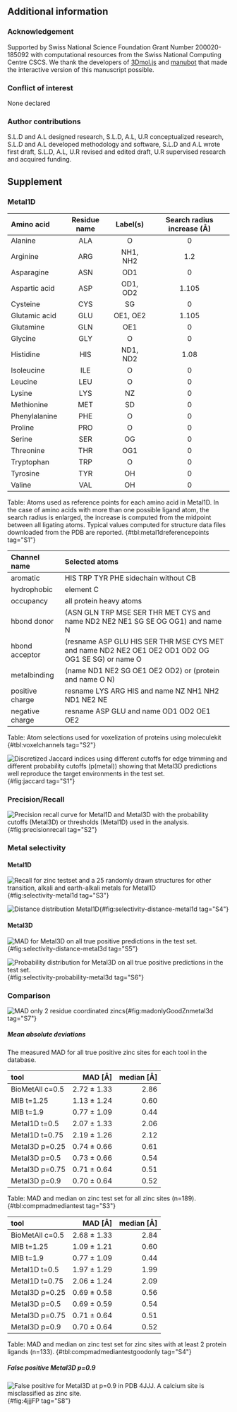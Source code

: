 ## Additional information 

### Acknowledgement
Supported by Swiss National Science Foundation Grant Number 200020-185092 with computational resources from the Swiss National Computing Centre CSCS.
We thank the developers of [3Dmol.js](https://3dmol.csb.pitt.edu/) and [manubot](https://manubot.org/) that made the interactive version of this manuscript possible.

### Conflict of interest
None declared

### Author contributions
S.L.D and A.L designed research, S.L.D, A.L, U.R conceptualized research, S.L.D and A.L developed methodology and software, S.L.D and A.L wrote first draft, S.L.D, A.L, U.R revised and edited draft, U.R supervised research and acquired funding.



## Supplement

### Metal1D 

| Amino acid    | Residue name | Label(s) | Search radius increase (Å) |
|:--------------|:------------:|:--------:|:--------------------------:|
| Alanine       | ALA          | O        | 0                          |
| Arginine      | ARG          | NH1, NH2 | 1.2                        |
| Asparagine    | ASN          | OD1      | 0                          |
| Aspartic acid | ASP          | OD1, OD2 | 1.105                      |
| Cysteine      | CYS          | SG       | 0                          |
| Glutamic acid | GLU          | OE1, OE2 | 1.105                      |
| Glutamine     | GLN          | OE1      | 0                          |
| Glycine       | GLY          | O        | 0                          |
| Histidine     | HIS          | ND1, ND2 | 1.08                       |
| Isoleucine    | ILE          | O        | 0                          |
| Leucine       | LEU          | O        | 0                          |
| Lysine        | LYS          | NZ       | 0                          |
| Methionine    | MET          | SD       | 0                          |
| Phenylalanine | PHE          | O        | 0                          |
| Proline       | PRO          | O        | 0                          |
| Serine        | SER          | OG       | 0                          |
| Threonine     | THR          | OG1      | 0                          |
| Tryptophan    | TRP          | O        | 0                          |
| Tyrosine      | TYR          | OH       | 0                          |
| Valine        | VAL          | OH       | 0                          |

Table: Atoms used as reference points for each amino acid in Metal1D. In the case of amino acids with more than one possible ligand atom, the search radius is enlarged, the increase is computed from the midpoint between all ligating atoms. Typical values computed for structure data files downloaded from the PDB are reported. {#tbl:metal1dreferencepoints tag="S1"}



| Channel name    | Selected atoms                                                                                      |
|:----------------|:----------------------------------------------------------------------------------------------------|
| aromatic        | HIS TRP TYR PHE sidechain without CB                                                                |  
| hydrophobic     | element C                                                                                           |
| occupancy       | all protein heavy atoms                                                                             |
| hbond donor     | (ASN GLN TRP MSE SER THR MET CYS and name ND2 NE2 NE1 SG SE OG OG1) and name N                      |
| hbond acceptor  | (resname ASP GLU HIS SER THR MSE CYS MET and name ND2 NE2 OE1 OE2 OD1 OD2 OG OG1 SE SG) or name O   |
| metalbinding    | (name ND1 NE2 SG OE1 OE2 OD2) or (protein and name O N)                                             |
| positive charge | resname LYS ARG HIS and name NZ NH1 NH2 ND1 NE2 NE                                                  |
| negative charge | resname ASP GLU and name OD1 OD2 OE1 OE2                                                            |

Table: Atom selections used for voxelization of proteins using moleculekit {#tbl:voxelchannels tag="S2"}

![Discretized Jaccard indices using different cutoffs for edge trimming and different probability cutoffs (p(metal)) showing that Metal3D predictions well reproduce the target environments in the test set.](images/jaccard_0.5.jpg){#fig:jaccard tag="S1"}


### Precision/Recall

![Precision recall curve for Metal1D and Metal3D with the probability cutoffs (Metal3D) or thresholds (Metal1D) used in the analysis.](images/precisionrecall_0.5.jpg){#fig:precisionrecall tag="S2"}


### Metal selectivity 

#### Metal1D

![Recall for zinc testset and a 25 randomly drawn structures for other transition, alkali and earth-alkali metals for Metal1D](images/metal1D_metal_selectivity.jpg){#fig:selectivity-metal1d tag="S3"}

<!-- ToDo update plots from RMSD to MAD -->

![Distance distribution Metal1D](images/model_0.5metal1D_distances_violin.jpg){#fig:selectivity-distance-metal1d tag="S4"}

#### Metal3D


![MAD for Metal3D on all true positive predictions in the test set.](images/model_0.5metal3D_distances_violin_0.5.jpg){#fig:selectivity-distance-metal3d tag="S5"}

![Probability distribution for Metal3D on all true positive predictions in the test set.](images/probability_violin.jpg){#fig:selectivity-probability-metal3d tag="S6"}

### Comparison 

![MAD only 2 residue coordinated zincs](images/mad_violin_0.5_2+.jpg){#fig:madonlyGoodZnmetal3d tag="S7"}



##### Mean absolute deviations

The measured MAD for all true positive zinc sites for each tool in the database. 

| tool            |  MAD [Å]             |   median  [Å]|
|:----------------|----------------------:|---------:|
| BioMetAll c=0.5 |          2.72 ± 1.33  |  2.86    |
| MIB t=1.25      |          1.13 ± 1.24  |  0.60    |
| MIB t=1.9       |          0.77 ± 1.09  |  0.44    |
| Metal1D t=0.5   |          2.07 ± 1.33  |  2.06    |
| Metal1D t=0.75  |          2.19 ± 1.26  |  2.12    |
| Metal3D p=0.25  |          0.74 ± 0.66  |  0.61    |
| Metal3D p=0.5   |          0.73 ± 0.66  |  0.54    |
| Metal3D p=0.75  |          0.71 ± 0.64  |  0.51    |
| Metal3D p=0.9   |          0.70 ± 0.64  |  0.52    |

Table: MAD and median on zinc test set for all zinc sites (n=189). {#tbl:compmadmediantest tag="S3"}


| tool            |   MAD [Å]         | median [Å]|
|:----------------|----------------------:|-------:|
| BioMetAll c=0.5 |          2.68 ± 1.33  |  2.84  |
| MIB t=1.25      |          1.09 ± 1.21  |  0.60  |
| MIB t=1.9       |          0.77 ± 1.09  |  0.44  |
| Metal1D t=0.5   |          1.97 ± 1.29  |  1.99  |
| Metal1D t=0.75  |          2.06 ± 1.24  |  2.09  |
| Metal3D p=0.25  |          0.69 ± 0.58  |  0.56  |
| Metal3D p=0.5   |          0.69 ± 0.59  |  0.54  |
| Metal3D p=0.75  |          0.71 ± 0.64  |  0.51  |
| Metal3D p=0.9   |          0.70 ± 0.64  |  0.52  |

Table: MAD and median on zinc test set for zinc sites with at least 2 protein ligands (n=133). {#tbl:compmadmediantestgoodonly tag="S4"}

##### False positive Metal3D p=0.9
![False positive for Metal3D at p=0.9 in PDB 4JJJ. A calcium site is misclassified as zinc site.](images/4JJJ_FalsePositive_p=0.9_annotated.png){#fig:4jjjFP tag="S8"}
